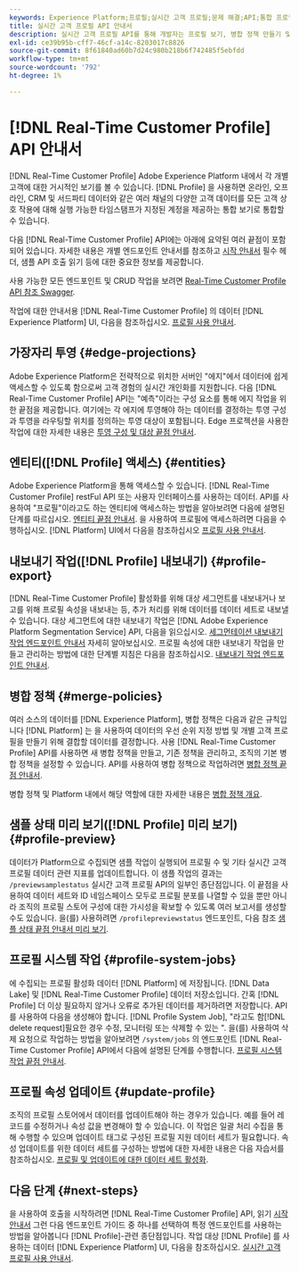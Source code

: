 ```yaml
---
keywords: Experience Platform;프로필;실시간 고객 프로필;문제 해결;API;통합 프로필;통합 프로필;통합;프로필;rtcp;프로필 활성화;프로필 활성화
title: 실시간 고객 프로필 API 안내서
description: 실시간 고객 프로필 API를 통해 개발자는 프로필 보기, 병합 정책 만들기 및 업데이트, 프로필 데이터 내보내기 또는 샘플, 더 이상 필요하지 않거나 오류로 추가된 프로필 데이터 삭제 등을 포함하여 프로필 데이터를 탐색하고 작업할 수 있습니다. 이 안내서를 따라 API를 사용하여 주요 작업을 수행하는 방법에 대해 알아보십시오.
exl-id: ce39b95b-cff7-46cf-a14c-8203017c8826
source-git-commit: 8f61840ad60b7d24c980b218b6f742485f5ebfdd
workflow-type: tm+mt
source-wordcount: '792'
ht-degree: 1%

---
```


# [!DNL Real-Time Customer Profile] API 안내서

[!DNL Real-Time Customer Profile] Adobe Experience Platform 내에서 각 개별 고객에 대한 거시적인 보기를 볼 수 있습니다. [!DNL Profile] 을 사용하면 온라인, 오프라인, CRM 및 서드파티 데이터와 같은 여러 채널의 다양한 고객 데이터를 모든 고객 상호 작용에 대해 실행 가능한 타임스탬프가 지정된 계정을 제공하는 통합 보기로 통합할 수 있습니다.

다음 [!DNL Real-Time Customer Profile] API에는 아래에 요약된 여러 끝점이 포함되어 있습니다. 자세한 내용은 개별 엔드포인트 안내서를 참조하고 [시작 안내서](getting-started.md) 필수 헤더, 샘플 API 호출 읽기 등에 대한 중요한 정보를 제공합니다.

사용 가능한 모든 엔드포인트 및 CRUD 작업을 보려면 [Real-Time Customer Profile API 참조 Swagger](https://www.adobe.com/go/profile-apis-en).

작업에 대한 안내서용 [!DNL Real-Time Customer Profile] 의 데이터 [!DNL Experience Platform] UI, 다음을 참조하십시오. [프로필 사용 안내서](../ui/user-guide.md).

<!-- ## (Alpha) Computed attributes {#computed-attributes}

>[!IMPORTANT]
>
>Computed attribute functionality is in alpha and is not available to all users. Documentation and functionality are subject to change.

Computed attributes are functions used to aggregate event-level data into profile-level attributes. These functions are automatically computed so that they can be used across segmentation, activation, and personalization.

Each computed attribute contains an expression, or "rule", that evaluates incoming data and stores the resulting value in a profile attribute. These computations help you to easily answer questions related to things like lifetime purchase value, time between purchases, or number of application opens, without requiring you to manually perform complex calculations each time the information is needed. These computed attribute values can then be viewed in a profile, used to create a segment, or accessed through a number of different access patterns.

You can create, view, edit, and delete computed attributes using the `config/computedAttributes` endpoint. To learn how to use computed attributes, refer to the [computed attributes overview](../computed-attributes/overview.md). For API operations, visit the [computed attributes API endpoint guide](../computed-attributes/ca-api.md). -->

## 가장자리 투영 {#edge-projections}

Adobe Experience Platform은 전략적으로 위치한 서버인 &quot;에지&quot;에서 데이터에 쉽게 액세스할 수 있도록 함으로써 고객 경험의 실시간 개인화를 지원합니다. 다음 [!DNL Real-Time Customer Profile] API는 &quot;예측&quot;이라는 구성 요소를 통해 에지 작업을 위한 끝점을 제공합니다. 여기에는 각 에지에 투영해야 하는 데이터를 결정하는 투영 구성과 투영을 라우팅할 위치를 정의하는 투영 대상이 포함됩니다. Edge 프로젝션을 사용한 작업에 대한 자세한 내용은 [투영 구성 및 대상 끝점 안내서](edge-projections.md).

## 엔티티([!DNL Profile] 액세스) {#entities}

Adobe Experience Platform을 통해 액세스할 수 있습니다. [!DNL Real-Time Customer Profile] restFul API 또는 사용자 인터페이스를 사용하는 데이터. API를 사용하여 &quot;프로필&quot;이라고도 하는 엔티티에 액세스하는 방법을 알아보려면 다음에 설명된 단계를 따르십시오. [엔티티 끝점 안내서](entities.md). 을 사용하여 프로필에 액세스하려면 다음을 수행하십시오. [!DNL Platform] UI에서 다음을 참조하십시오 [프로필 사용 안내서](../ui/user-guide.md).

## 내보내기 작업([!DNL Profile] 내보내기) {#profile-export}

[!DNL Real-Time Customer Profile] 활성화를 위해 대상 세그먼트를 내보내거나 보고를 위해 프로필 속성을 내보내는 등, 추가 처리를 위해 데이터를 데이터 세트로 내보낼 수 있습니다. 대상 세그먼트에 대한 내보내기 작업은 [!DNL Adobe Experience Platform Segmentation Service] API, 다음을 읽으십시오. [세그먼테이션 내보내기 작업 엔드포인트 안내서](../../profile/api/export-jobs.md) 자세히 알아보십시오. 프로필 속성에 대한 내보내기 작업을 만들고 관리하는 방법에 대한 단계별 지침은 다음을 참조하십시오. [내보내기 작업 엔드포인트 안내서](export-jobs.md).

## 병합 정책 {#merge-policies}

여러 소스의 데이터를 [!DNL Experience Platform], 병합 정책은 다음과 같은 규칙입니다 [!DNL Platform] 는 을 사용하여 데이터의 우선 순위 지정 방법 및 개별 고객 프로필을 만들기 위해 결합할 데이터를 결정합니다. 사용 [!DNL Real-Time Customer Profile] API를 사용하면 새 병합 정책을 만들고, 기존 정책을 관리하고, 조직의 기본 병합 정책을 설정할 수 있습니다. API를 사용하여 병합 정책으로 작업하려면 [병합 정책 끝점 안내서](merge-policies.md).

병합 정책 및 Platform 내에서 해당 역할에 대한 자세한 내용은 [병합 정책 개요](../merge-policies/overview.md).

## 샘플 상태 미리 보기([!DNL Profile] 미리 보기) {#profile-preview}

데이터가 Platform으로 수집되면 샘플 작업이 실행되어 프로필 수 및 기타 실시간 고객 프로필 데이터 관련 지표를 업데이트합니다. 이 샘플 작업의 결과는 `/previewsamplestatus` 실시간 고객 프로필 API의 일부인 종단점입니다. 이 끝점을 사용하여 데이터 세트와 ID 네임스페이스 모두로 프로필 분포를 나열할 수 있을 뿐만 아니라 조직의 프로필 스토어 구성에 대한 가시성을 확보할 수 있도록 여러 보고서를 생성할 수도 있습니다.  을(를) 사용하려면 `/profilepreviewstatus` 엔드포인트, 다음 참조 [샘플 상태 끝점 안내서 미리 보기](preview-sample-status.md).

## 프로필 시스템 작업 {#profile-system-jobs}

에 수집되는 프로필 활성화 데이터 [!DNL Platform] 에 저장됩니다. [!DNL Data Lake] 및 [!DNL Real-Time Customer Profile] 데이터 저장소입니다. 간혹 [!DNL Profile] 더 이상 필요하지 않거나 오류로 추가된 데이터를 제거하려면 저장합니다. API를 사용하여 다음을 생성해야 합니다. [!DNL Profile System Job], &quot;라고도 함[!DNL delete request]필요한 경우 수정, 모니터링 또는 삭제할 수 있는 &quot;. 을(를) 사용하여 삭제 요청으로 작업하는 방법을 알아보려면 `/system/jobs` 의 엔드포인트 [!DNL Real-Time Customer Profile] API에서 다음에 설명된 단계를 수행합니다. [프로필 시스템 작업 끝점 안내서](profile-system-jobs.md).

## 프로필 속성 업데이트 {#update-profile}

조직의 프로필 스토어에서 데이터를 업데이트해야 하는 경우가 있습니다. 예를 들어 레코드를 수정하거나 속성 값을 변경해야 할 수 있습니다. 이 작업은 일괄 처리 수집을 통해 수행할 수 있으며 업데이트 태그로 구성된 프로필 지원 데이터 세트가 필요합니다. 속성 업데이트를 위한 데이터 세트를 구성하는 방법에 대한 자세한 내용은 다음 자습서를 참조하십시오. [프로필 및 업데이트에 대한 데이터 세트 활성화](../../catalog/datasets/enable-upsert.md).

## 다음 단계 {#next-steps}

을 사용하여 호출을 시작하려면 [!DNL Real-Time Customer Profile] API, 읽기 [시작 안내서](getting-started.md) 그런 다음 엔드포인트 가이드 중 하나를 선택하여 특정 엔드포인트를 사용하는 방법을 알아봅니다 [!DNL Profile]-관련 종단점입니다. 작업 대상 [!DNL Profile] 를 사용하는 데이터 [!DNL Experience Platform] UI, 다음을 참조하십시오. [실시간 고객 프로필 사용 안내서](../ui/user-guide.md).
